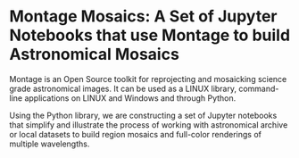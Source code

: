 Montage Mosaics:  A Set of Jupyter Notebooks that use Montage to build Astronomical Mosaics
===========================================================================================

Montage is an Open Source toolkit for reprojecting and mosaicking science grade astronomical
images.  It can be used as a LINUX library, command-line applications on LINUX and Windows
and through Python.

Using the Python library, we are constructing a set of Jupyter notebooks that simplify and
illustrate the process of working with astronomical archive or local datasets to build 
region mosaics and full-color renderings of multiple wavelengths.
